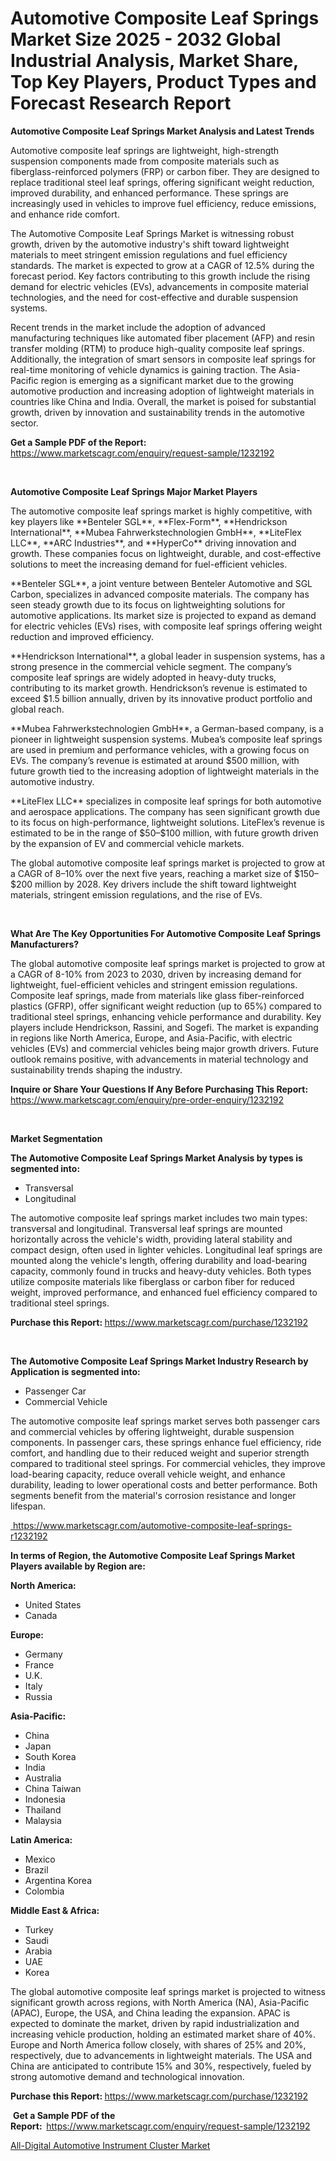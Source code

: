 <p><h1>Automotive Composite Leaf Springs Market Size 2025 - 2032 Global Industrial Analysis, Market Share, Top Key Players, Product Types and Forecast Research Report</h1></p><p><strong>Automotive Composite Leaf Springs Market Analysis and Latest Trends</strong></p>
<p><p>Automotive composite leaf springs are lightweight, high-strength suspension components made from composite materials such as fiberglass-reinforced polymers (FRP) or carbon fiber. They are designed to replace traditional steel leaf springs, offering significant weight reduction, improved durability, and enhanced performance. These springs are increasingly used in vehicles to improve fuel efficiency, reduce emissions, and enhance ride comfort.</p><p>The Automotive Composite Leaf Springs Market is witnessing robust growth, driven by the automotive industry's shift toward lightweight materials to meet stringent emission regulations and fuel efficiency standards. The market is expected to grow at a CAGR of 12.5% during the forecast period. Key factors contributing to this growth include the rising demand for electric vehicles (EVs), advancements in composite material technologies, and the need for cost-effective and durable suspension systems.</p><p>Recent trends in the market include the adoption of advanced manufacturing techniques like automated fiber placement (AFP) and resin transfer molding (RTM) to produce high-quality composite leaf springs. Additionally, the integration of smart sensors in composite leaf springs for real-time monitoring of vehicle dynamics is gaining traction. The Asia-Pacific region is emerging as a significant market due to the growing automotive production and increasing adoption of lightweight materials in countries like China and India. Overall, the market is poised for substantial growth, driven by innovation and sustainability trends in the automotive sector.</p></p>
<p><strong>Get a Sample PDF of the Report:&nbsp;</strong> <a href="https://www.marketscagr.com/enquiry/request-sample/1232192?utm_campaign=1166&utm_medium=2&utm_source=Github&utm_content=ia&utm_term=23012025&utm_id=automotive-composite-leaf-springs">https://www.marketscagr.com/enquiry/request-sample/1232192</a></p>
<p>&nbsp;</p>
<p><strong>Automotive Composite Leaf Springs Major Market Players</strong></p>
<p><p>The automotive composite leaf springs market is highly competitive, with key players like **Benteler SGL**, **Flex-Form**, **Hendrickson International**, **Mubea Fahrwerkstechnologien GmbH**, **LiteFlex LLC**, **ARC Industries**, and **HyperCo** driving innovation and growth. These companies focus on lightweight, durable, and cost-effective solutions to meet the increasing demand for fuel-efficient vehicles.</p><p>**Benteler SGL**, a joint venture between Benteler Automotive and SGL Carbon, specializes in advanced composite materials. The company has seen steady growth due to its focus on lightweighting solutions for automotive applications. Its market size is projected to expand as demand for electric vehicles (EVs) rises, with composite leaf springs offering weight reduction and improved efficiency.</p><p>**Hendrickson International**, a global leader in suspension systems, has a strong presence in the commercial vehicle segment. The company’s composite leaf springs are widely adopted in heavy-duty trucks, contributing to its market growth. Hendrickson’s revenue is estimated to exceed $1.5 billion annually, driven by its innovative product portfolio and global reach.</p><p>**Mubea Fahrwerkstechnologien GmbH**, a German-based company, is a pioneer in lightweight suspension systems. Mubea’s composite leaf springs are used in premium and performance vehicles, with a growing focus on EVs. The company’s revenue is estimated at around $500 million, with future growth tied to the increasing adoption of lightweight materials in the automotive industry.</p><p>**LiteFlex LLC** specializes in composite leaf springs for both automotive and aerospace applications. The company has seen significant growth due to its focus on high-performance, lightweight solutions. LiteFlex’s revenue is estimated to be in the range of $50–$100 million, with future growth driven by the expansion of EV and commercial vehicle markets.</p><p>The global automotive composite leaf springs market is projected to grow at a CAGR of 8–10% over the next five years, reaching a market size of $150–$200 million by 2028. Key drivers include the shift toward lightweight materials, stringent emission regulations, and the rise of EVs.</p></p>
<p>&nbsp;</p>
<p><strong>What Are The Key Opportunities For Automotive Composite Leaf Springs Manufacturers?</strong></p>
<p><p>The global automotive composite leaf springs market is projected to grow at a CAGR of 8-10% from 2023 to 2030, driven by increasing demand for lightweight, fuel-efficient vehicles and stringent emission regulations. Composite leaf springs, made from materials like glass fiber-reinforced plastics (GFRP), offer significant weight reduction (up to 65%) compared to traditional steel springs, enhancing vehicle performance and durability. Key players include Hendrickson, Rassini, and Sogefi. The market is expanding in regions like North America, Europe, and Asia-Pacific, with electric vehicles (EVs) and commercial vehicles being major growth drivers. Future outlook remains positive, with advancements in material technology and sustainability trends shaping the industry.</p></p>
<p><strong>Inquire or Share Your Questions If Any Before Purchasing This Report:</strong> <a href="https://www.marketscagr.com/enquiry/pre-order-enquiry/1232192?utm_campaign=1166&utm_medium=2&utm_source=Github&utm_content=ia&utm_term=23012025&utm_id=automotive-composite-leaf-springs">https://www.marketscagr.com/enquiry/pre-order-enquiry/1232192</a></p>
<p>&nbsp;</p>
<p><strong>Market Segmentation</strong></p>
<p><strong>The Automotive Composite Leaf Springs Market Analysis by types is segmented into:</strong></p>
<p><ul><li>Transversal</li><li>Longitudinal</li></ul></p>
<p><p>The automotive composite leaf springs market includes two main types: transversal and longitudinal. Transversal leaf springs are mounted horizontally across the vehicle's width, providing lateral stability and compact design, often used in lighter vehicles. Longitudinal leaf springs are mounted along the vehicle's length, offering durability and load-bearing capacity, commonly found in trucks and heavy-duty vehicles. Both types utilize composite materials like fiberglass or carbon fiber for reduced weight, improved performance, and enhanced fuel efficiency compared to traditional steel springs.</p></p>
<p><strong>Purchase this Report:&nbsp;</strong><a href="https://www.marketscagr.com/purchase/1232192?utm_campaign=1166&utm_medium=2&utm_source=Github&utm_content=ia&utm_term=23012025&utm_id=automotive-composite-leaf-springs">https://www.marketscagr.com/purchase/1232192</a></p>
<p>&nbsp;</p>
<p><strong>The Automotive Composite Leaf Springs Market Industry Research by Application is segmented into:</strong></p>
<p><ul><li>Passenger Car</li><li>Commercial Vehicle</li></ul></p>
<p><p>The automotive composite leaf springs market serves both passenger cars and commercial vehicles by offering lightweight, durable suspension components. In passenger cars, these springs enhance fuel efficiency, ride comfort, and handling due to their reduced weight and superior strength compared to traditional steel springs. For commercial vehicles, they improve load-bearing capacity, reduce overall vehicle weight, and enhance durability, leading to lower operational costs and better performance. Both segments benefit from the material's corrosion resistance and longer lifespan.</p></p>
<p><a href="https://www.marketscagr.com/automotive-composite-leaf-springs-r1232192?utm_campaign=1166&utm_medium=2&utm_source=Github&utm_content=ia&utm_term=23012025&utm_id=automotive-composite-leaf-springs">&nbsp;https://www.marketscagr.com/automotive-composite-leaf-springs-r1232192</a></p>
<p><strong>In terms of Region, the Automotive Composite Leaf Springs Market Players available by Region are:</strong></p>
<p>
    <p> <strong> North America: </strong>
        <ul>
            <li>United States</li>
            <li>Canada</li>
        </ul>
        </p> 
    <p> <strong> Europe: </strong>
        <ul>
            <li>Germany</li>
            <li>France</li>
            <li>U.K.</li>
            <li>Italy</li>
            <li>Russia</li>
        </ul>
        </p> 
    <p> <strong> Asia-Pacific: </strong>
        <ul>
            <li>China</li>
            <li>Japan</li>
            <li>South Korea</li>
            <li>India</li>
            <li>Australia</li>
            <li>China Taiwan</li>
            <li>Indonesia</li>
            <li>Thailand</li>
            <li>Malaysia</li>
        </ul>
        </p> 
    <p> <strong> Latin America: </strong>
        <ul>
            <li>Mexico</li>
            <li>Brazil</li>
            <li>Argentina Korea</li>
            <li>Colombia</li>
        </ul>
        </p> 
    <p> <strong> Middle East & Africa: </strong>
        <ul>
            <li>Turkey</li>
            <li>Saudi</li>
            <li>Arabia</li>
            <li>UAE</li>
            <li>Korea</li>
        </ul>
    </p>
    </p>
<p><p>The global automotive composite leaf springs market is projected to witness significant growth across regions, with North America (NA), Asia-Pacific (APAC), Europe, the USA, and China leading the expansion. APAC is expected to dominate the market, driven by rapid industrialization and increasing vehicle production, holding an estimated market share of 40%. Europe and North America follow closely, with shares of 25% and 20%, respectively, due to advancements in lightweight materials. The USA and China are anticipated to contribute 15% and 30%, respectively, fueled by strong automotive demand and technological innovation.</p></p>
<p><strong>Purchase this Report: </strong><a href="https://www.marketscagr.com/purchase/1232192?utm_campaign=1166&utm_medium=2&utm_source=Github&utm_content=ia&utm_term=23012025&utm_id=automotive-composite-leaf-springs">https://www.marketscagr.com/purchase/1232192</a></p>
<p>&nbsp;<strong>Get a Sample PDF of the Report:&nbsp;&nbsp;</strong><a href="https://www.marketscagr.com/enquiry/request-sample/1232192?utm_campaign=1166&utm_medium=2&utm_source=Github&utm_content=ia&utm_term=23012025&utm_id=automotive-composite-leaf-springs">https://www.marketscagr.com/enquiry/request-sample/1232192</a></p>
<p><strong></strong></p>
<p><p><a href="https://github.com/castoriffic/Market-Research-Report-List-5/blob/main/all-digital-automotive-instrument-cluster-market.md?utm_campaign=1166&utm_medium=2&utm_source=Github&utm_content=ia&utm_term=23012025&utm_id=automotive-composite-leaf-springs">All-Digital Automotive Instrument Cluster Market</a></p></p>